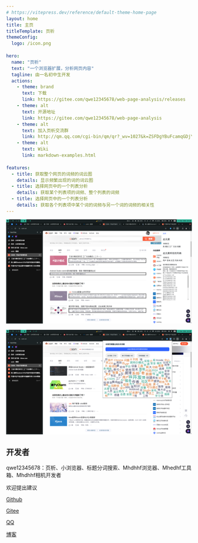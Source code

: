 ```yaml
---
# https://vitepress.dev/reference/default-theme-home-page
layout: home
title: 主页
titleTemplate: 页析
themeConfig: 
  logo: /icon.png

hero:
  name: "页析"
  text: "一个浏览器扩展，分析网页内容"
  tagline: 由一名初中生开发
  actions:
    - theme: brand
      text: 下载
      link: https://gitee.com/qwe12345678/web-page-analysis/releases
    - theme: alt
      text: 开源地址
      link: https://gitee.com/qwe12345678/web-page-analysis
    - theme: alt
      text: 加入页析交流群
      link: http://qm.qq.com/cgi-bin/qm/qr?_wv=1027&k=ZSFDgYBuFcamqGDjYEiMhMSe2omdeue0&authKey=g5TeSPdx3Jguu44uv5c364qevtKlfu2tfn%2FzA5VLHTDg71ED2tY44L6iWfeT2%2Fk%2B&noverify=0&group_code=854260276
    - theme: alt
      text: Wiki
      link: markdown-examples.html

features:
  - title: 获取整个网页的词频的词云图
    details: 显示频繁出现的词的词云图
  - title: 选择网页中的一个列表分析
    details: 获取某个列表项的词频、整个列表的词频
  - title: 选择网页中的一个列表分析
    details: 获取各个列表项中某个词的词频与另一个词的词频的相关性 
---
```


![选择网页中的一个列表分析](swappy-20241205_201836.png "选择网页中的一个列表分析")

![获取整个网页的词频的词云图](swappy-20241205_203902.png "获取整个网页的词频的词云图")

## 开发者
qwe12345678：页析、小浏览器、标题分词搜索、Mhdhhf浏览器、Mhedhf工具箱、Mhdhhf相机开发者  

欢迎提出建议  

[Github](https://github.com/183600)  

[Gitee](https://gitee.com/qwe12345678)  

[QQ](https://qm.qq.com/q/r2mS09tT6a)  

[博客](https://qwe12345678.pages.dev/)  

